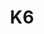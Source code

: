---
blog: https://k6.io/blog
codehost: https://github.com/https://github.com/grafana/xk6-kubernetes
logohandle: k6io
sort: k6
title: K6
website: https://k6.io/
---